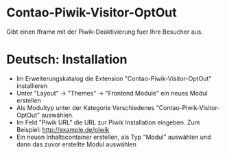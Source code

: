 Contao-Piwik-Visitor-OptOut
===========================

Gibt einen Iframe mit der Piwik-Deaktivierung fuer Ihre Besucher aus.


Deutsch: Installation
===========================

- Im Erweiterungskatalog die Extension "Contao-Piwik-Visitor-OptOut" installieren
- Unter "Layout" -> "Themes" -> "Frontend Module" ein neues Modul erstellen
- Als Modultyp unter der Kategorie Verschiedenes "Contao-Piwik-Visitor-OptOut" auswählen.
- Im Feld "Piwik URL" die URL zur Piwik Installation eingeben. Zum Beispiel: http://example.de/piwik
- Ein neuen Inhaltscontainer erstellen, als Typ "Modul" auswählen und dann das zuvor erstellte Modul auswählen
